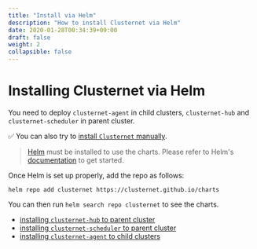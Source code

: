```yaml
---
title: "Install via Helm"
description: "How to install Clusternet via Helm"
date: 2020-01-28T00:34:39+09:00
draft: false
weight: 2
collapsible: false
---
```


# Installing Clusternet via Helm

You need to deploy `clusternet-agent` in child clusters, `clusternet-hub` and `clusternet-scheduler` in parent cluster.

:white_check_mark: You can also try to [install `Clusternet` manually](/docs/getting-started/install-the-hard-way/).

> [Helm](https://helm.sh) must be installed to use the charts. Please refer to Helm's [documentation](https://helm.sh/docs/) to get started.

Once Helm is set up properly, add the repo as follows:

```console
helm repo add clusternet https://clusternet.github.io/charts
```

You can then run `helm search repo clusternet` to see the charts.

- [installing `clusternet-hub` to parent cluster](/docs/components/clusternet-hub/)
- [installing `clusternet-scheduler` to parent cluster](/docs/components/clusternet-scheduler/)
- [installing `clusternet-agent` to child clusters](/docs/components/clusternet-agent/)

